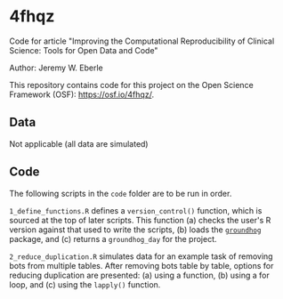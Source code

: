 # 4fhqz
Code for article "Improving the Computational Reproducibility of Clinical Science: Tools for Open Data and Code"

Author: Jeremy W. Eberle

This repository contains code for this project on the Open Science Framework (OSF): https://osf.io/4fhqz/.

## Data

Not applicable (all data are simulated)

## Code

The following scripts in the `code` folder are to be run in order.

`1_define_functions.R` defines a `version_control()` function, which is sourced at the top of later scripts. This function (a) checks the user's R version against that used to write the scripts, (b) loads the [`groundhog`](https://groundhogr.com/) package, and (c) returns a `groundhog_day` for the project.

`2_reduce_duplication.R` simulates data for an example task of removing bots from multiple tables. After removing bots table by table, options for reducing duplication are presented: (a) using a function, (b) using a for loop, and (c) using the `lapply()` function.
